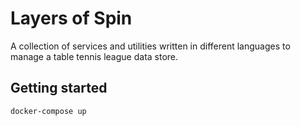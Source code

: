 # Layers of Spin

A collection of services and utilities written in different languages to manage a table tennis league data store.

## Getting started

```
docker-compose up
```
